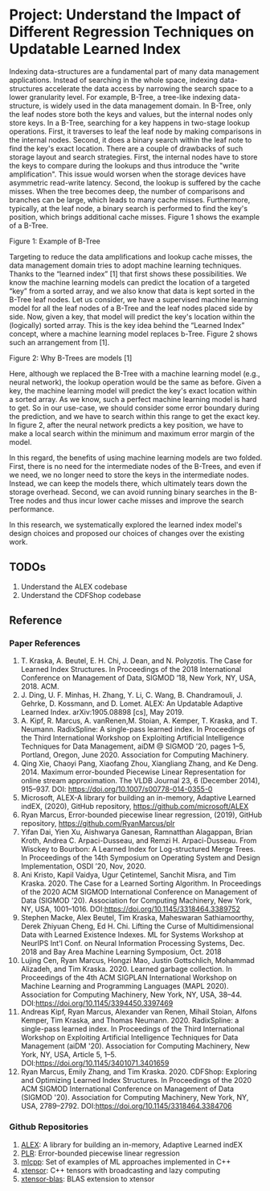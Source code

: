 # Project: Understand the Impact of Different Regression Techniques on Updatable Learned Index

Indexing data-structures are a fundamental part of many data management applications. Instead of searching in the whole space, indexing data-structures accelerate the data access by narrowing the search space to a lower granularity level. For example, B-Tree, a tree-like indexing data-structure, is widely used in the data management domain. In B-Tree, only the leaf nodes store both the keys and values, but the internal nodes only store keys. In a B-Tree, searching for a key happens in two-stage lookup operations. First, it traverses to leaf the leaf node by making comparisons in the internal nodes. Second, it does a binary search within the leaf note to find the key's exact location. There are a couple of drawbacks of such storage layout and search strategies. First, the internal nodes have to store the keys to compare during the lookups and thus introduce the "write amplification". This issue would worsen when the storage devices have asymmetric read-write latency. Second, the lookup is suffered by the cache misses. When the tree becomes deep, the number of comparisons and branches can be large, which leads to many cache misses. Furthermore, typically, at the leaf node, a binary search is performed to find the key's position, which brings additional cache misses. Figure 1 shows the example of a B-Tree.


Figure 1: Example of B-Tree

Targeting to reduce the data amplifications and lookup cache misses, the data management domain tries to adopt machine learning techniques. Thanks to the “learned index” [1] that first shows these possibilities. We know the machine learning models can predict the location of a targeted “key” from a sorted array, and we also know that data is kept sorted in the B-Tree leaf nodes. Let us consider, we have a supervised machine learning model for all the leaf nodes of a B-Tree and the leaf nodes placed side by side. Now, given a key, that model will predict the key's location within the (logically) sorted array. This is the key idea behind the “Learned Index” concept, where a machine learning model replaces b-Tree. Figure 2 shows such an arrangement from [1].


Figure 2: Why B-Trees are models [1]

Here, although we replaced the B-Tree with a machine learning model (e.g., neural network), the lookup operation would be the same as before. Given a key, the machine learning model will predict the key's exact location within a sorted array. As we know, such a perfect machine learning model is hard to get. So in our use-case, we should consider some error boundary during the prediction, and we have to search within this range to get the exact key. In figure 2, after the neural network predicts a key position, we have to make a local search within the minimum and maximum error margin of the model.

In this regard, the benefits of using machine learning models are two folded. First, there is no need for the intermediate nodes of the B-Trees, and even if we need, we no longer need to store the keys in the intermediate nodes. Instead, we can keep the models there, which ultimately tears down the storage overhead. Second, we can avoid running binary searches in the B-Tree nodes and thus incur lower cache misses and improve the search performance.

In this research, we systematically explored the learned index model's design choices and proposed our choices of changes over the existing work.

## TODOs
1. Understand the ALEX codebase
2. Understand the CDFShop codebase

## Reference

### Paper References
1. T. Kraska, A. Beutel, E. H. Chi, J. Dean, and N. Polyzotis. The Case for Learned Index Structures. In Proceedings of the 2018 International Conference on Management of Data, SIGMOD ’18, New York, NY, USA, 2018. ACM.
2. J. Ding, U. F. Minhas, H. Zhang, Y. Li, C. Wang, B. Chandramouli, J. Gehrke, D. Kossmann, and D. Lomet. ALEX: An Updatable Adaptive Learned Index. arXiv:1905.08898 [cs], May 2019.
3. A. Kipf, R. Marcus, A. vanRenen,M. Stoian, A. Kemper, T. Kraska, and T. Neumann. RadixSpline: A single-pass learned index. In Proceedings of the Third International Workshop on Exploiting Artificial Intelligence Techniques for Data Management, aiDM @ SIGMOD ’20, pages 1–5, Portland, Oregon, June 2020. Association for Computing Machinery.
4. Qing Xie, Chaoyi Pang, Xiaofang Zhou, Xiangliang Zhang, and Ke Deng. 2014. Maximum error-bounded Piecewise Linear Representation for online stream approximation. The VLDB Journal 23, 6 (December 2014), 915–937. DOI: https://doi.org/10.1007/s00778-014-0355-0
5. Microsoft, ALEX-A library for building an in-memory, Adaptive Learned indEX, (2020), GitHub repository, https://github.com/microsoft/ALEX
6. Ryan Marcus, Error-bounded piecewise linear regression, (2019), GitHub repository, https://github.com/RyanMarcus/plr
7. Yifan Dai, Yien Xu, Aishwarya Ganesan, Ramnatthan Alagappan, Brian Kroth, Andrea C. Arpaci-Dusseau, and Remzi H. Arpaci-Dusseau. From Wisckey to Bourbon: A Learned Index for Log-structured Merge Trees. In Proceedings of the 14th Symposium on Operating System and Design Implementation, OSDI ’20, Nov, 2020.
8. Ani Kristo, Kapil Vaidya, Ugur Çetintemel, Sanchit Misra, and Tim Kraska. 2020. The Case for a Learned Sorting Algorithm. In Proceedings of the 2020 ACM SIGMOD International Conference on Management of Data (SIGMOD '20). Association for Computing Machinery, New York, NY, USA, 1001–1016. DOI:https://doi.org/10.1145/3318464.3389752
9. Stephen Macke, Alex Beutel, Tim Kraska, Maheswaran Sathiamoorthy, Derek Zhiyuan Cheng, Ed H. Chi. Lifting the Curse of Multidimensional Data with Learned Existence Indexes. ML for Systems Workshop at NeurIPS Int'l Conf. on Neural Information Processing Systems, Dec. 2018 and Bay Area Machine Learning Symposium, Oct. 2018
10. Lujing Cen, Ryan Marcus, Hongzi Mao, Justin Gottschlich, Mohammad Alizadeh, and Tim Kraska. 2020. Learned garbage collection. In Proceedings of the 4th ACM SIGPLAN International Workshop on Machine Learning and Programming Languages (MAPL 2020). Association for Computing Machinery, New York, NY, USA, 38–44. DOI:https://doi.org/10.1145/3394450.3397469
11. Andreas Kipf, Ryan Marcus, Alexander van Renen, Mihail Stoian, Alfons Kemper, Tim Kraska, and Thomas Neumann. 2020. RadixSpline: a single-pass learned index. In Proceedings of the Third International Workshop on Exploiting Artificial Intelligence Techniques for Data Management (aiDM '20). Association for Computing Machinery, New York, NY, USA, Article 5, 1–5. DOI:https://doi.org/10.1145/3401071.3401659
12. Ryan Marcus, Emily Zhang, and Tim Kraska. 2020. CDFShop: Exploring and Optimizing Learned Index Structures. In Proceedings of the 2020 ACM SIGMOD International Conference on Management of Data (SIGMOD '20). Association for Computing Machinery, New York, NY, USA, 2789–2792. DOI:https://doi.org/10.1145/3318464.3384706

### Github Repositories
1. [ALEX](https://github.com/biqar/ALEX/tree/7e83ef9d211ff4d67b46aeabbe414fbacf5489e5): A library for building an in-memory, Adaptive Learned indEX
2. [PLR](https://github.com/RyanMarcus/plr/tree/cce4fe1dfdbb0f4efcca25267b0ac1d72b0d2e58): Error-bounded piecewise linear regression
3. [mlcpp](https://github.com/Kolkir/mlcpp): Set of examples of ML approaches implemented in C++
4. [xtensor](https://github.com/xtensor-stack/xtensor/): C++ tensors with broadcasting and lazy computing
5. [xtensor-blas](https://github.com/xtensor-stack/xtensor-blas/): BLAS extension to xtensor